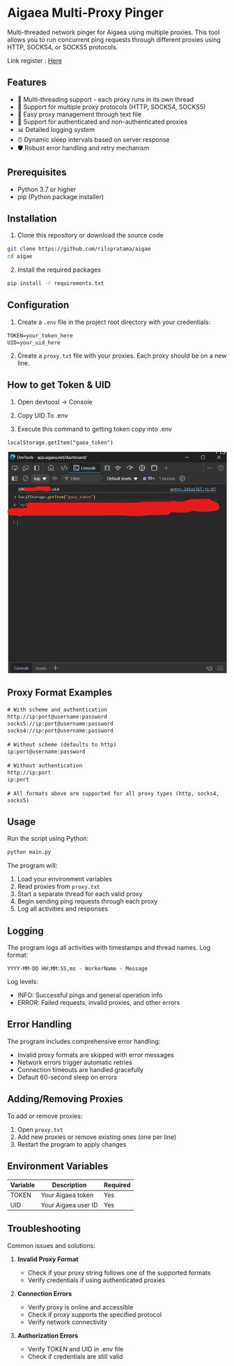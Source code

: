 # Aigaea Multi-Proxy Pinger

Multi-threaded network pinger for Aigaea using multiple proxies. This tool allows you to run concurrent ping requests through different proxies using HTTP, SOCKS4, or SOCKS5 protocols.

Link register : [Here](https://app.aigaea.net/register?ref=gaBv4hsbaxZuD1)

## Features

- 🚀 Multi-threading support - each proxy runs in its own thread
- 🔄 Support for multiple proxy protocols (HTTP, SOCKS4, SOCKS5)
- 📝 Easy proxy management through text file
- 🔑 Support for authenticated and non-authenticated proxies
- 📊 Detailed logging system
- ⏰ Dynamic sleep intervals based on server response
- 🛡️ Robust error handling and retry mechanism

## Prerequisites

- Python 3.7 or higher
- pip (Python package installer)

## Installation

1. Clone this repository or download the source code

```bash
git clone https://github.com/rilspratama/aigae
cd aigae
```

2. Install the required packages

```bash
pip install -r requirements.txt
```

## Configuration

1. Create a `.env` file in the project root directory with your credentials:

```env
TOKEN=your_token_here
UID=your_uid_here
```

2. Create a `proxy.txt` file with your proxies. Each proxy should be on a new line.

## How to get Token & UID

1. Open devtoosl -> Console

2. Copy UID To .env

3. Execute this command to getting token copy into .env
```shell
localStorage.getItem("gaea_token")
```
![Devtools img](img/devtools.png)


## Proxy Format Examples

```text
# With scheme and authentication
http://ip:port@username:password
socks5://ip:port@username:password
socks4://ip:port@username:password

# Without scheme (defaults to http)
ip:port@username:password

# Without authentication
http://ip:port
ip:port

# All formats above are supported for all proxy types (http, socks4, socks5)
```

## Usage

Run the script using Python:

```bash
python main.py
```

The program will:
1. Load your environment variables
2. Read proxies from `proxy.txt`
3. Start a separate thread for each valid proxy
4. Begin sending ping requests through each proxy
5. Log all activities and responses

## Logging

The program logs all activities with timestamps and thread names. Log format:
```
YYYY-MM-DD HH:MM:SS,ms - WorkerName - Message
```

Log levels:
- INFO: Successful pings and general operation info
- ERROR: Failed requests, invalid proxies, and other errors

## Error Handling

The program includes comprehensive error handling:
- Invalid proxy formats are skipped with error messages
- Network errors trigger automatic retries
- Connection timeouts are handled gracefully
- Default 60-second sleep on errors

## Adding/Removing Proxies

To add or remove proxies:
1. Open `proxy.txt`
2. Add new proxies or remove existing ones (one per line)
3. Restart the program to apply changes

## Environment Variables

| Variable | Description | Required |
|----------|-------------|----------|
| TOKEN | Your Aigaea token | Yes |
| UID | Your Aigaea user ID | Yes |

## Troubleshooting

Common issues and solutions:

1. **Invalid Proxy Format**
   - Check if your proxy string follows one of the supported formats
   - Verify credentials if using authenticated proxies

2. **Connection Errors**
   - Verify proxy is online and accessible
   - Check if proxy supports the specified protocol
   - Verify network connectivity

3. **Authorization Errors**
   - Verify TOKEN and UID in .env file
   - Check if credentials are still valid
